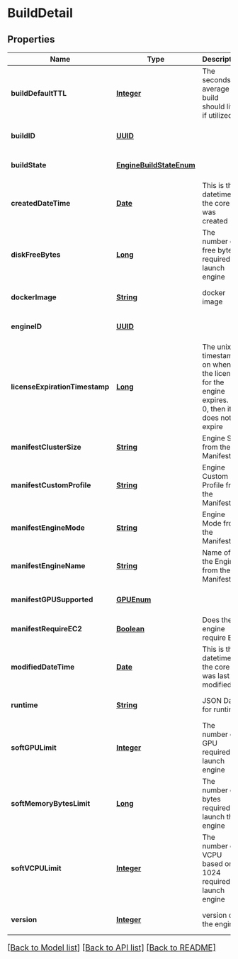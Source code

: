 # BuildDetail
## Properties

Name | Type | Description | Notes
------------ | ------------- | ------------- | -------------
**buildDefaultTTL** | [**Integer**](integer.md) | The seconds on average a build should live if utilized | [optional] [default to null]
**buildID** | [**UUID**](UUID.md) |  | [optional] [default to null]
**buildState** | [**EngineBuildStateEnum**](EngineBuildStateEnum.md) |  | [optional] [default to null]
**createdDateTime** | [**Date**](DateTime.md) | This is the datetime the core was created | [optional] [default to null]
**diskFreeBytes** | [**Long**](long.md) | The number of free bytes required to launch engine | [optional] [default to null]
**dockerImage** | [**String**](string.md) | docker image | [optional] [default to null]
**engineID** | [**UUID**](UUID.md) |  | [optional] [default to null]
**licenseExpirationTimestamp** | [**Long**](long.md) | The unix timestamp on when the license for the engine expires.  If 0, then it does not expire | [optional] [default to null]
**manifestClusterSize** | [**String**](string.md) | Engine Size from the Manifest | [optional] [default to null]
**manifestCustomProfile** | [**String**](string.md) | Engine Custom Profile from the Manifest | [optional] [default to null]
**manifestEngineMode** | [**String**](string.md) | Engine Mode from the Manifest | [optional] [default to null]
**manifestEngineName** | [**String**](string.md) | Name of the Engine from the Manifest | [optional] [default to null]
**manifestGPUSupported** | [**GPUEnum**](GPUEnum.md) |  | [optional] [default to null]
**manifestRequireEC2** | [**Boolean**](boolean.md) | Does the engine require EC2 | [optional] [default to null]
**modifiedDateTime** | [**Date**](DateTime.md) | This is the datetime the core was last modified. | [optional] [default to null]
**runtime** | [**String**](string.md) | JSON Data for runtime | [optional] [default to null]
**softGPULimit** | [**Integer**](integer.md) | The number of GPU required to launch engine | [optional] [default to null]
**softMemoryBytesLimit** | [**Long**](long.md) | The number of bytes required to launch this engine | [optional] [default to null]
**softVCPULimit** | [**Integer**](integer.md) | The number of VCPU based on 1024 required to launch engine | [optional] [default to null]
**version** | [**Integer**](integer.md) | version of the engine | [optional] [default to null]

[[Back to Model list]](../README.md#documentation-for-models) [[Back to API list]](../README.md#documentation-for-api-endpoints) [[Back to README]](../README.md)

<style>
     p, ul, ol, li { font-size: 18px !important;}
</style>

